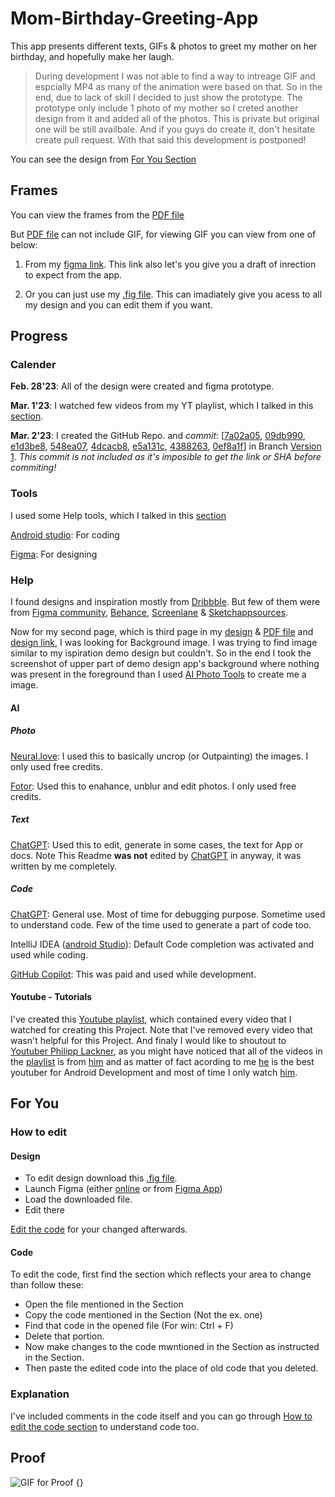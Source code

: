 # Mom-Birthday-Greeting-App
This app presents different texts, GIFs & photos to greet my mother on her birthday, and hopefully make her laugh.

> During development I was not able to find a way to intreage GIF and espcially MP4 as many of the animation were based on that. So in the end, due to lack of skill I decided to just show the prototype. The prototype only include 1 photo of my mother so I creted another design from it and added all of the photos. This is private but original one will be still availbale. And if you guys do create it, don't hesitate create pull request. With that said this development is postponed!

You can see the design from [For You Section](#for-you)
## Frames

You can view the frames from the [PDF file](/Design%20Files/App%20-%20Design%20Prototype.pdf)

But [PDF file](/Design%20Files/App%20-%20Design%20Prototype.pdf) can not include GIF, for viewing GIF you can view from one of below:

1. From my [figma link](https://www.figma.com/proto/HkUSI31MVv0qXiG7rw6Zb7/App?node-id=1%3A58&scaling=scale-down&page-id=0%3A1&starting-point-node-id=1%3A2). This link also let's you give you a draft of inrection to expect from the app.

2. Or you can just use my [.fig file](/Design%20Files/App%20-%20Design%20Prototype.fig). This can imadiately give you acess to all my design and you can edit them if you want.


## Progress

### Calender

__Feb. 28'23__: All of the design were created and figma prototype.

__Mar. 1'23__: I watched few videos from my YT playlist, which I talked in this [section](#youtube---tutorials).

__Mar. 2'23__: I created the GitHub Repo. and _commit_: \[[7a02a05](https://github.com/Kumar-P05/Mom-Birthday-Greeting-App/commit/7a02a050dace838ee68ddf401d83493b53504c4d), [09db990](https://github.com/Kumar-P05/Mom-Birthday-Greeting-App/commit/09db9901305de4aaf703c6714465e6ebdc138fd1), [e1d3be8](https://github.com/Kumar-P05/Mom-Birthday-Greeting-App/commit/e1d3be851ec93d10808b7db19dee89231a997aea), [548ea07](https://github.com/Kumar-P05/Mom-Birthday-Greeting-App/commit/548ea07a930064d80d55298b60574c9e43be2b73), [4dcacb8](https://github.com/Kumar-P05/Mom-Birthday-Greeting-App/commit/4dcacb8167c212893173172d03da178c5db1db57), [e5a131c](https://github.com/Kumar-P05/Mom-Birthday-Greeting-App/commit/e5a131c7fddd63ce6d749b417aaee28b3df4a9c6), [4388263](https://github.com/Kumar-P05/Mom-Birthday-Greeting-App/commit/43882639926ec238701ccda41b3cb9706066438d), [0ef8a1f](https://github.com/Kumar-P05/Mom-Birthday-Greeting-App/commit/0ef8a1f122bdc18068fb6444b6ad74afefee1548)] in Branch [Version 1](https://github.com/Kumar-P05/Mom-Birthday-Greeting-App/tree/Version-1). _This commit is not included as it's imposible to get the link or SHA before commiting!_


### Tools

I used some Help tools, which I talked in this [section](#help)

[Android studio](https://developer.android.com/studio): For coding

[Figma](https://www.figma.com/): For designing


### Help

I found designs and inspiration mostly from [Dribbble](https://dribbble.com/). But few of them were from [Figma community](https://www.figma.com/community), [Behance](https://www.behance.net/), [Screenlane](https://screenlane.com/) & [Sketchappsources](https://www.sketchappsources.com/).

Now for my second page, which is third page in my [design](/Design%20Files/App%20-%20Design%20Prototype.fig) & [PDF file](/Design%20Files/App%20-%20Design%20Prototype.pdf) and [design link](https://www.figma.com/proto/HkUSI31MVv0qXiG7rw6Zb7/App?node-id=1%3A58&scaling=scale-down&page-id=0%3A1&starting-point-node-id=1%3A2), I was looking for Background image. I was trying to find image similar to my ispiration demo design but couldn't. So in the end I took the screenshot of upper part of demo design app's background where nothing was present in the foreground than I used [AI Photo Tools](#Photo) to create me a image. 



#### AI

##### Photo

[Neural.love](https://neural.love/): I used this to basically uncrop (or Outpainting) the images. I only used free credits.

[Fotor](https://www.fotor.com/): Used this to enahance, unblur and edit photos. I only used free credits.


##### Text

[ChatGPT](https://chat.openai.com/): Used this to edit, generate in some cases, the text for App or docs. Note This Readme __was not__ edited by [ChatGPT](https://chat.openai.com/) in anyway, it was written by me completely.



##### Code

[ChatGPT](https://chat.openai.com/): General use. Most of time for debugging purpose. Sometime used to understand code. Few of the time used to generate a part of code too.

IntelliJ IDEA ([android Studio](https://developer.android.com/studio)): Default Code completion was activated and used while coding. 

[GitHub Copilot](https://github.com/features/copilot): This was paid and used while development.


#### Youtube - Tutorials

I've created this [Youtube playlist](https://youtube.com/playlist?list=PLCqikY1Z3O6E7F5Scg8F6gu4h4TZeXoCg), which contained every video that I watched for creating this Project. Note that I've removed every video that wasn't helpful for this Project. And finaly I would like to shoutout to [Youtuber Philipp Lackner](https://www.youtube.com/@PhilippLackner), as you might have noticed that all of the videos in the [playlist](https://youtube.com/playlist?list=PLCqikY1Z3O6E7F5Scg8F6gu4h4TZeXoCg) is from [him](https://www.youtube.com/@PhilippLackner) and as matter of fact acording to me [he](https://www.youtube.com/@PhilippLackner) is the best youtuber for Android Development and most of time I only watch [him](https://www.youtube.com/@PhilippLackner).


## For You

### How to edit

#### Design

- To edit design download this [.fig file](Design%20Files/App%20-%20Design%20Prototype.fig).
- Launch Figma (either [online](https://www.figma.com/) or from [Figma App](
https://www.figma.com/downloads/))
- Load the downloaded file.
- Edit there

[Edit the code](#code) for your changed afterwards.


#### Code

To edit the code, first find the section which reflects your area to change than follow these:

- Open the file mentioned in the Section
- Copy the code mentioned in the Section (Not the ex. one)
- Find that code in the opened file (For win: Ctrl + F)
- Delete that portion.
- Now make changes to the code mwntioned in the Section as instructed in the Section.
- Then paste the edited code into the place of old code that you deleted.


### Explanation

I've included comments in the code itself and you can go through [How to edit the code section](#code) to understand code too.


## Proof

![GIF for Proof {}](https://media.giphy.com/media/vFKqnCdLPNOKc/giphy.gif)

